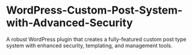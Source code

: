 # WordPress-Custom-Post-System-with-Advanced-Security
A robust WordPress plugin that creates a fully-featured custom post type system with enhanced security, templating, and management tools.
